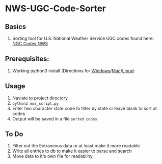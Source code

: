 # NWS-UGC-Code-Sorter

## Basics
1) Sorting tool for U.S. National Weather Service UGC codes found here: [NGC Codes NWS](https://www.weather.gov/source/gis/Shapefiles/County/bp05mr24.dbx)

## Prerequisites:
1) Working python3 install (Directions for [Windows](https://kinsta.com/knowledgebase/install-python/#windows)/[Mac](https://kinsta.com/knowledgebase/install-python/#mac)/[Linux](https://kinsta.com/knowledgebase/install-python/#linux)) 

## Usage
1) Naviate to project directory
2) ``python3 nws_script.py``
3) Enter two character state code to filter by state or leave blank to sort all codes
4) Output will be saved in a file ``sorted_codes``

## To Do
1) Filter out the Extraneous data or at least make it more readable
2) Write all entries to db to make it easier to parse and search
3) Move data to it's own file for readability
